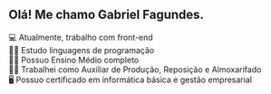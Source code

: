 ## Olá! Me chamo Gabriel Fagundes.

💻 Atualmente, trabalho com front-end  
🧑‍🎓 Estudo linguagens de programação  
🧑‍🎓 Possuo Ensino Médio completo  
👨‍🏭 Trabalhei como Auxiliar de Produção, Reposição e Almoxarifado  
🖥️ Possuo certificado em informática básica e gestão empresarial
